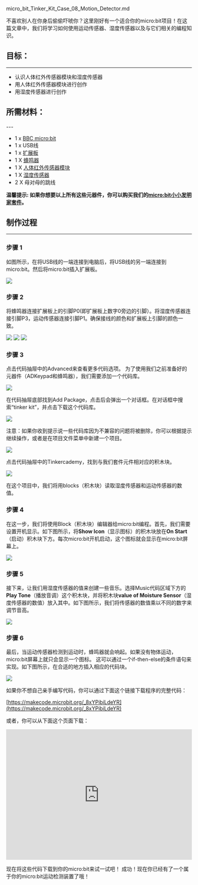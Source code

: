 micro_bit_Tinker_Kit_Case_08_Motion_Detector.md

不喜欢别人在你身后偷偷吓唬你？这里刚好有一个适合你的micro:bit项目！在这篇文章中，我们将学习如何使用运动传感器、湿度传感器以及与它们相关的编程知识。


## 目标：
---
- 认识人体红外传感器模块和湿度传感器
- 用人体红外传感器模块进行创作
- 用湿度传感器进行创作


## 所需材料：  
---  
- 1 x [BBC micro:bit](http://www.elecfreaks.com/estore/micro-bit-board.html)
- 1 x USB线
- 1 x [扩展板](http://www.elecfreaks.com/estore/elecfreaks-micro-bit-breakout-board.html)
- 1 X [蜂鸣器](https://www.elecfreaks.com/estore/octopus-passive-buzzer-brick-obpb01.html)
- 1 X [人体红外传感器模块](https://www.elecfreaks.com/estore/pir-sensor-brick.html)
- 1 X [湿度传感器](https://www.elecfreaks.com/estore/octopus-soil-moisture-sensor-brick.html)
- 2 X 母对母的跳线

**温馨提示: 如果你想要以上所有这些元器件，你可以购买我们的[micro:bit小小发明家套件](https://item.taobao.com/item.htm?spm=a230r.7195193.1997079397.9.z3IMPf&id=564707672256&abbucket=5)。**


## 制作过程
---
### 步骤 1  
如图所示，在将USB线的一端连接到电脑后，将USB线的另一端连接到micro:bit。然后将micro:bit插入扩展板。

![](https://i.imgur.com/64lAG8S.jpg)


### 步骤 2  

将蜂鸣器连接扩展板上的引脚P0(即扩展板上数字0旁边的引脚）。将湿度传感器连接引脚P3，运动传感器连接引脚P1。确保接线的颜色和扩展板上引脚的颜色一致。

![](https://i.imgur.com/NuBmxhy.jpg)
![](https://i.imgur.com/Rj1DnJb.jpg)
![](https://i.imgur.com/pHfDOO8.jpg)


### 步骤 3  
点击代码抽屉中的Advanced来查看更多代码选项。
为了使用我们之前准备好的元器件（ADKeypad和蜂鸣器），我们需要添加一个代码库。

![](https://i.imgur.com/Lb5u8N0.jpg)

在代码抽屉底部找到Add Package，点击后会弹出一个对话框。在对话框中搜索“tinker kit”，并点击下载这个代码库。

![](https://i.imgur.com/pBgBfAm.png)

注意：如果你收到提示说一些代码库因为不兼容的问题将被删除，你可以根据提示继续操作，或者是在项目文件菜单中新建一个项目。

![](https://i.imgur.com/SRt0dDo.png)

点击代码抽屉中的Tinkercademy，找到与我们套件元件相对应的积木块。

![](https://i.imgur.com/WC0lzLU.png)

在这个项目中，我们将用blocks（积木块）读取湿度传感器和运动传感器的数值。 


### 步骤 4  
在这一步，我们将使用Block（积木块）编辑器给micro:bit编程。首先，我们需要设置开机显示。如下图所示，将**Show Icon**（显示图标）的积木块放在**On Start**（启动）积木块下方。每次micro:bit开机启动，这个图标就会显示在micro:bit屏幕上。

![](https://i.imgur.com/NFbqCkL.png)


### 步骤 5  
接下来，让我们用湿度传感器的值来创建一些音乐。选择Music代码区域下方的**Play Tone**（播放音调）这个积木块，并将积木块**value of Moisture Sensor**（湿度传感器的数值）放入其中。如下图所示，我们将传感器的数值乘以不同的数字来调节音高。

![](https://i.imgur.com/DfFWFin.png)


### 步骤 6
最后，当运动传感器检测到运动时，蜂鸣器就会响起。如果没有物体运动，micro:bit屏幕上就只会显示一个图标。
这可以通过一个if-then-else的条件语句来实现。如下图所示，在合适的地方插入相应的代码块。

![](https://i.imgur.com/fbTZLgN.png)


如果你不想自己亲手编写代码，你可以通过下面这个链接下载程序的完整代码：

[https://makecode.microbit.org/_8xYPibiLdeYR](https://makecode.microbit.org/_8xYPibiLdeYR)

或者，你可以从下面这个页面下载：

<div style="position:relative;height:0;padding-bottom:70%;overflow:hidden;"><iframe style="position:absolute;top:0;left:0;width:100%;height:100%;" src="https://makecode.microbit.org/#pub:_8xYPibiLdeYR" frameborder="0" sandbox="allow-popups allow-forms allow-scripts allow-same-origin"></iframe></div>

现在将这些代码下载到你的micro:bit来试一试吧！
成功！现在你已经有了一个属于你的micro:bit运动检测装置了哦！
